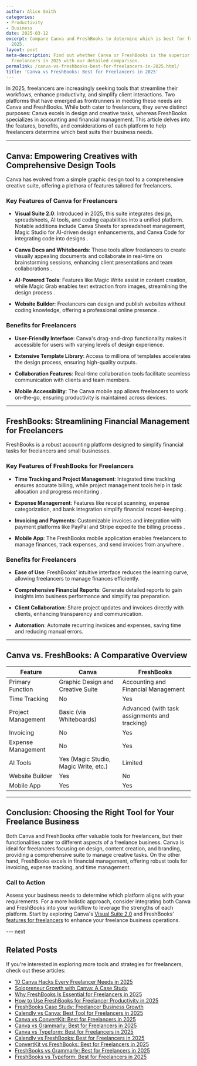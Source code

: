 ```yaml
---
author: Alice Smith
categories:
- Productivity
- Business
date: 2025-03-12
excerpt: Compare Canva and FreshBooks to determine which is best for freelancers in
  2025.
layout: post
meta-description: Find out whether Canva or FreshBooks is the superior choice for
  freelancers in 2025 with our detailed comparison.
permalink: /canva-vs-freshbooks-best-for-freelancers-in-2025.html/
title: 'Canva vs FreshBooks: Best for Freelancers in 2025'
---
```


In 2025, freelancers are increasingly seeking tools that streamline their workflows, enhance productivity, and simplify client interactions. Two platforms that have emerged as frontrunners in meeting these needs are Canva and FreshBooks. While both cater to freelancers, they serve distinct purposes: Canva excels in design and creative tasks, whereas FreshBooks specializes in accounting and financial management. This article delves into the features, benefits, and considerations of each platform to help freelancers determine which best suits their business needs.

---

## Canva: Empowering Creatives with Comprehensive Design Tools

Canva has evolved from a simple graphic design tool to a comprehensive creative suite, offering a plethora of features tailored for freelancers.

### Key Features of Canva for Freelancers

- **Visual Suite 2.0**: Introduced in 2025, this suite integrates design, spreadsheets, AI tools, and coding capabilities into a unified platform. Notable additions include Canva Sheets for spreadsheet management, Magic Studio for AI-driven design enhancements, and Canva Code for integrating code into designs .

- **Canva Docs and Whiteboards**: These tools allow freelancers to create visually appealing documents and collaborate in real-time on brainstorming sessions, enhancing client presentations and team collaborations .

- **AI-Powered Tools**: Features like Magic Write assist in content creation, while Magic Grab enables text extraction from images, streamlining the design process .

- **Website Builder**: Freelancers can design and publish websites without coding knowledge, offering a professional online presence .

### Benefits for Freelancers

- **User-Friendly Interface**: Canva's drag-and-drop functionality makes it accessible for users with varying levels of design experience.

- **Extensive Template Library**: Access to millions of templates accelerates the design process, ensuring high-quality outputs.

- **Collaboration Features**: Real-time collaboration tools facilitate seamless communication with clients and team members.

- **Mobile Accessibility**: The Canva mobile app allows freelancers to work on-the-go, ensuring productivity is maintained across devices.

---

## FreshBooks: Streamlining Financial Management for Freelancers

FreshBooks is a robust accounting platform designed to simplify financial tasks for freelancers and small businesses.

### Key Features of FreshBooks for Freelancers

- **Time Tracking and Project Management**: Integrated time tracking ensures accurate billing, while project management tools help in task allocation and progress monitoring .

- **Expense Management**: Features like receipt scanning, expense categorization, and bank integration simplify financial record-keeping .

- **Invoicing and Payments**: Customizable invoices and integration with payment platforms like PayPal and Stripe expedite the billing process .

- **Mobile App**: The FreshBooks mobile application enables freelancers to manage finances, track expenses, and send invoices from anywhere .

### Benefits for Freelancers

- **Ease of Use**: FreshBooks' intuitive interface reduces the learning curve, allowing freelancers to manage finances efficiently.

- **Comprehensive Financial Reports**: Generate detailed reports to gain insights into business performance and simplify tax preparation.

- **Client Collaboration**: Share project updates and invoices directly with clients, enhancing transparency and communication.

- **Automation**: Automate recurring invoices and expenses, saving time and reducing manual errors.

---

## Canva vs. FreshBooks: A Comparative Overview

| Feature                  | Canva                                         | FreshBooks                                   |
|--------------------------|-----------------------------------------------|----------------------------------------------|
| Primary Function         | Graphic Design and Creative Suite             | Accounting and Financial Management          |
| Time Tracking            | No                                            | Yes                                          |
| Project Management       | Basic (via Whiteboards)                       | Advanced (with task assignments and tracking)|
| Invoicing                | No                                            | Yes                                          |
| Expense Management       | No                                            | Yes                                          |
| AI Tools                 | Yes (Magic Studio, Magic Write, etc.)         | Limited                                      |
| Website Builder          | Yes                                           | No                                           |
| Mobile App               | Yes                                           | Yes                                          |

---

## Conclusion: Choosing the Right Tool for Your Freelance Business

Both Canva and FreshBooks offer valuable tools for freelancers, but their functionalities cater to different aspects of a freelance business. Canva is ideal for freelancers focusing on design, content creation, and branding, providing a comprehensive suite to manage creative tasks. On the other hand, FreshBooks excels in financial management, offering robust tools for invoicing, expense tracking, and time management.

### Call to Action

Assess your business needs to determine which platform aligns with your requirements. For a more holistic approach, consider integrating both Canva and FreshBooks into your workflow to leverage the strengths of each platform. Start by exploring Canva's [Visual Suite 2.0](https://www.lifewire.com/canva-unveils-visual-suite-2-0-11712661) and FreshBooks' [features for freelancers](https://xapplets.com/blog/top-freshbooks-features-for-freelancers.html) to enhance your freelance business operations.

--- next

## Related Posts
If you're interested in exploring more tools and strategies for freelancers, check out these articles:
- [10 Canva Hacks Every Freelancer Needs in 2025](/10-canva-hacks-every-freelancer-needs-in-2025.html/)
- [Solopreneur Growth with Canva: A Case Study](/solopreneur-growth-with-canva-a-case-study.html/)
- [Why FreshBooks Is Essential for Freelancers in 2025](/why-freshbooks-is-essential-for-freelancers-in-2025.html/)
- [How to Use FreshBooks for Freelancer Productivity in 2025](/how-to-use-freshbooks-for-freelancer-productivity-in-2025.html/)
- [FreshBooks Case Study: Freelancer Business Growth](/freshbooks-case-study-freelancer-business-growth.html/)
- [Calendly vs Canva: Best Tool for Freelancers in 2025](/calendly-vs-canva-best-tool-for-freelancers-in-2025.html/)
- [Canva vs ConvertKit: Best for Freelancers in 2025](/canva-vs-convertkit-best-for-freelancers-in-2025.html/)
- [Canva vs Grammarly: Best for Freelancers in 2025](/canva-vs-grammarly-best-for-freelancers-in-2025.html/)
- [Canva vs Typeform: Best for Freelancers in 2025](/canva-vs-typeform-best-for-freelancers-in-2025.html/)
- [Calendly vs FreshBooks: Best for Freelancers in 2025](/calendly-vs-freshbooks-best-for-freelancers-in-2025.html/)
- [ConvertKit vs FreshBooks: Best for Freelancers in 2025](/convertkit-vs-freshbooks-best-for-freelancers-in-2025.html/)
- [FreshBooks vs Grammarly: Best for Freelancers in 2025](/freshbooks-vs-grammarly-best-for-freelancers-in-2025.html/)
- [FreshBooks vs Typeform: Best for Freelancers in 2025](/freshbooks-vs-typeform-best-for-freelancers-in-2025.html/)
